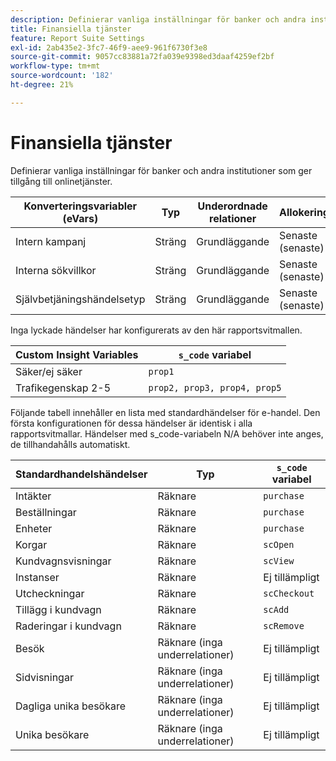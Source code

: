 ```yaml
---
description: Definierar vanliga inställningar för banker och andra institutioner som ger tillgång till onlinetjänster.
title: Finansiella tjänster
feature: Report Suite Settings
exl-id: 2ab435e2-3fc7-46f9-aee9-961f6730f3e8
source-git-commit: 9057cc83881a72fa039e9398ed3daaf4259ef2bf
workflow-type: tm+mt
source-wordcount: '182'
ht-degree: 21%

---
```


# Finansiella tjänster

Definierar vanliga inställningar för banker och andra institutioner som ger tillgång till onlinetjänster.

| Konverteringsvariabler (eVars) | Typ | Underordnade relationer | Allokering | Förfaller | `s_code` variabel |
|---|---|---|---|---|---|
| Intern kampanj | Sträng | Grundläggande | Senaste (senaste) | Gå in på | `evar1` |
| Interna sökvillkor | Sträng | Grundläggande | Senaste (senaste) | Gå in på | `evar2` |
| Självbetjäningshändelsetyp | Sträng | Grundläggande | Senaste (senaste) | Gå in på | `evar3` |

Inga lyckade händelser har konfigurerats av den här rapportsvitmallen.

| Custom Insight Variables | `s_code` variabel |
|---|---|
| Säker/ej säker | `prop1` |
| Trafikegenskap 2-5 | `prop2, prop3, prop4, prop5` |

Följande tabell innehåller en lista med standardhändelser för e-handel. Den första konfigurationen för dessa händelser är identisk i alla rapportsvitmallar. Händelser med s_code-variabeln N/A behöver inte anges, de tillhandahålls automatiskt.

| Standardhandelshändelser | Typ | `s_code` variabel |
|---|---|---|
| Intäkter | Räknare | `purchase` |
| Beställningar | Räknare | `purchase` |
| Enheter | Räknare | `purchase` |
| Korgar | Räknare | `scOpen` |
| Kundvagnsvisningar | Räknare | `scView` |
| Instanser | Räknare | Ej tillämpligt |
| Utcheckningar | Räknare | `scCheckout` |
| Tillägg i kundvagn | Räknare | `scAdd` |
| Raderingar i kundvagn | Räknare | `scRemove` |
| Besök | Räknare (inga underrelationer) | Ej tillämpligt |
| Sidvisningar | Räknare (inga underrelationer) | Ej tillämpligt |
| Dagliga unika besökare | Räknare (inga underrelationer) | Ej tillämpligt |
| Unika besökare | Räknare (inga underrelationer) | Ej tillämpligt |
